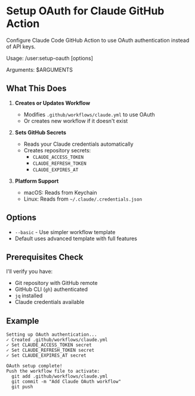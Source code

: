 # Setup OAuth for Claude GitHub Action

Configure Claude Code GitHub Action to use OAuth authentication instead of API keys.

Usage: /user:setup-oauth [options]

Arguments: $ARGUMENTS

## What This Does

1. **Creates or Updates Workflow**
   - Modifies `.github/workflows/claude.yml` to use OAuth
   - Or creates new workflow if it doesn't exist

2. **Sets GitHub Secrets**
   - Reads your Claude credentials automatically
   - Creates repository secrets:
     - `CLAUDE_ACCESS_TOKEN`
     - `CLAUDE_REFRESH_TOKEN`
     - `CLAUDE_EXPIRES_AT`

3. **Platform Support**
   - macOS: Reads from Keychain
   - Linux: Reads from `~/.claude/.credentials.json`

## Options
- `--basic` - Use simpler workflow template
- Default uses advanced template with full features

## Prerequisites Check
I'll verify you have:
- Git repository with GitHub remote
- GitHub CLI (`gh`) authenticated
- `jq` installed
- Claude credentials available

## Example
```
Setting up OAuth authentication...
✓ Created .github/workflows/claude.yml
✓ Set CLAUDE_ACCESS_TOKEN secret
✓ Set CLAUDE_REFRESH_TOKEN secret
✓ Set CLAUDE_EXPIRES_AT secret

OAuth setup complete! 
Push the workflow file to activate:
  git add .github/workflows/claude.yml
  git commit -m "Add Claude OAuth workflow"
  git push
```